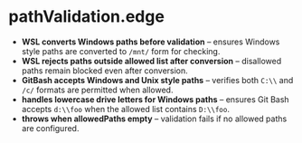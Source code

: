 # pathValidation.edge

- **WSL converts Windows paths before validation** – ensures Windows style paths are converted to `/mnt/` form for checking.
- **WSL rejects paths outside allowed list after conversion** – disallowed paths remain blocked even after conversion.
- **GitBash accepts Windows and Unix style paths** – verifies both `C:\\` and `/c/` formats are permitted when allowed.
- **handles lowercase drive letters for Windows paths** – ensures Git Bash accepts `d:\\foo` when the allowed list contains `D:\\foo`.
- **throws when allowedPaths empty** – validation fails if no allowed paths are configured.
